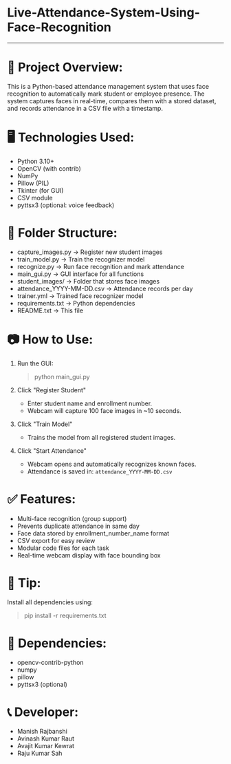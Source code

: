 # Live-Attendance-System-Using-Face-Recognition
---------------------------------------------

# 📌 Project Overview:
This is a Python-based attendance management system that uses face recognition to automatically mark student or employee presence. 
The system captures faces in real-time, compares them with a stored dataset, and records attendance in a CSV file with a timestamp.

# 🖥️ Technologies Used:
- Python 3.10+
- OpenCV (with contrib)
- NumPy
- Pillow (PIL)
- Tkinter (for GUI)
- CSV module
- pyttsx3 (optional: voice feedback)

# 📁 Folder Structure:
- capture_images.py       → Register new student images
- train_model.py          → Train the recognizer model
- recognize.py            → Run face recognition and mark attendance
- main_gui.py             → GUI interface for all functions
- student_images/         → Folder that stores face images
- attendance_YYYY-MM-DD.csv → Attendance records per day
- trainer.yml             → Trained face recognizer model
- requirements.txt        → Python dependencies
- README.txt              → This file

# 📷 How to Use:
1. Run the GUI:
   > python main_gui.py

2. Click "Register Student"
   - Enter student name and enrollment number.
   - Webcam will capture 100 face images in ~10 seconds.

3. Click "Train Model"
   - Trains the model from all registered student images.

4. Click "Start Attendance"
   - Webcam opens and automatically recognizes known faces.
   - Attendance is saved in: `attendance_YYYY-MM-DD.csv`

# ✅ Features:
- Multi-face recognition (group support)
- Prevents duplicate attendance in same day
- Face data stored by enrollment_number_name format
- CSV export for easy review
- Modular code files for each task
- Real-time webcam display with face bounding box

# 📌 Tip:
Install all dependencies using:
> pip install -r requirements.txt

# 📁 Dependencies:
- opencv-contrib-python
- numpy
- pillow
- pyttsx3 (optional)

# 📞 Developer:
- Manish Rajbanshi
- Avinash Kumar Raut
- Avajit Kumar Kewrat
- Raju Kumar Sah
